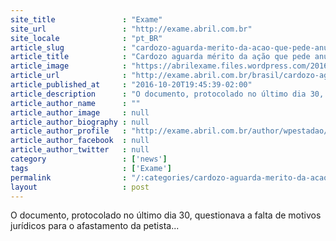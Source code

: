 ```yaml
---
site_title               : "Exame"
site_url                 : "http://exame.abril.com.br"
site_locale              : "pt_BR"
article_slug             : "cardozo-aguarda-merito-da-acao-que-pede-anulacao-do-impeachment"
article_title            : "Cardozo aguarda mérito da ação que pede anulação do impeachment"
article_image            : "https://abrilexame.files.wordpress.com/2016/10/original_jose-eduardo-cardozo9.jpg?quality=70&strip=all&w=1024"
article_url              : "http://exame.abril.com.br/brasil/cardozo-aguarda-merito-da-acao-que-pede-anulacao-do-impeachment/"
article_published_at     : "2016-10-20T19:45:39-02:00"
article_description      : "O documento, protocolado no último dia 30, questionava a falta de motivos jurídicos para o afastamento da petista..."
article_author_name      : ""
article_author_image     : null
article_author_biography : null
article_author_profile   : "http://exame.abril.com.br/author/wpestadao/"
article_author_facebook  : null
article_author_twitter   : null
category                 : ['news']
tags                     : ['Exame']
permalink                : "/:categories/cardozo-aguarda-merito-da-acao-que-pede-anulacao-do-impeachment/"
layout                   : post
---
```


O documento, protocolado no último dia 30, questionava a falta de motivos jurídicos para o afastamento da petista...
